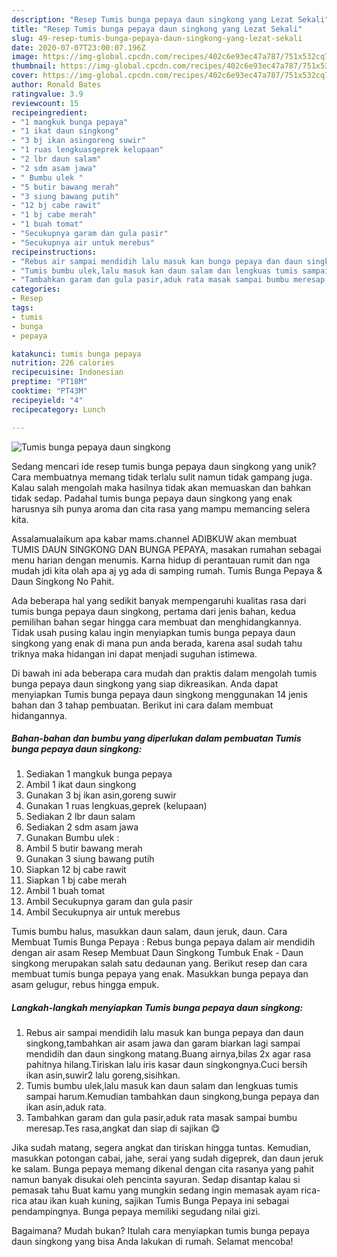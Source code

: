 ```yaml
---
description: "Resep Tumis bunga pepaya daun singkong yang Lezat Sekali"
title: "Resep Tumis bunga pepaya daun singkong yang Lezat Sekali"
slug: 49-resep-tumis-bunga-pepaya-daun-singkong-yang-lezat-sekali
date: 2020-07-07T23:00:07.196Z
image: https://img-global.cpcdn.com/recipes/402c6e93ec47a787/751x532cq70/tumis-bunga-pepaya-daun-singkong-foto-resep-utama.jpg
thumbnail: https://img-global.cpcdn.com/recipes/402c6e93ec47a787/751x532cq70/tumis-bunga-pepaya-daun-singkong-foto-resep-utama.jpg
cover: https://img-global.cpcdn.com/recipes/402c6e93ec47a787/751x532cq70/tumis-bunga-pepaya-daun-singkong-foto-resep-utama.jpg
author: Ronald Bates
ratingvalue: 3.9
reviewcount: 15
recipeingredient:
- "1 mangkuk bunga pepaya"
- "1 ikat daun singkong"
- "3 bj ikan asingoreng suwir"
- "1 ruas lengkuasgeprek kelupaan"
- "2 lbr daun salam"
- "2 sdm asam jawa"
- " Bumbu ulek "
- "5 butir bawang merah"
- "3 siung bawang putih"
- "12 bj cabe rawit"
- "1 bj cabe merah"
- "1 buah tomat"
- "Secukupnya garam dan gula pasir"
- "Secukupnya air untuk merebus"
recipeinstructions:
- "Rebus air sampai mendidih lalu masuk kan bunga pepaya dan daun singkong,tambahkan air asam jawa dan garam biarkan lagi sampai mendidih dan daun singkong matang.Buang airnya,bilas 2x agar rasa pahitnya hilang.Tiriskan lalu iris kasar daun singkongnya.Cuci bersih ikan asin,suwir2 lalu goreng,sisihkan."
- "Tumis bumbu ulek,lalu masuk kan daun salam dan lengkuas tumis sampai harum.Kemudian tambahkan daun singkong,bunga pepaya dan ikan asin,aduk rata."
- "Tambahkan garam dan gula pasir,aduk rata masak sampai bumbu meresap.Tes rasa,angkat dan siap di sajikan 😋"
categories:
- Resep
tags:
- tumis
- bunga
- pepaya

katakunci: tumis bunga pepaya 
nutrition: 226 calories
recipecuisine: Indonesian
preptime: "PT18M"
cooktime: "PT43M"
recipeyield: "4"
recipecategory: Lunch

---
```



![Tumis bunga pepaya daun singkong](https://img-global.cpcdn.com/recipes/402c6e93ec47a787/751x532cq70/tumis-bunga-pepaya-daun-singkong-foto-resep-utama.jpg)

Sedang mencari ide resep tumis bunga pepaya daun singkong yang unik? Cara membuatnya memang tidak terlalu sulit namun tidak gampang juga. Kalau salah mengolah maka hasilnya tidak akan memuaskan dan bahkan tidak sedap. Padahal tumis bunga pepaya daun singkong yang enak harusnya sih punya aroma dan cita rasa yang mampu memancing selera kita.

Assalamualaikum apa kabar mams.channel ADIBKUW akan membuat TUMIS DAUN SINGKONG DAN BUNGA PEPAYA, masakan rumahan sebagai menu harian dengan menumis. Karna hidup di perantauan rumit dan nga mudah jdi kita olah apa aj yg ada di samping rumah. Tumis Bunga Pepaya &amp; Daun Singkong No Pahit.

Ada beberapa hal yang sedikit banyak mempengaruhi kualitas rasa dari tumis bunga pepaya daun singkong, pertama dari jenis bahan, kedua pemilihan bahan segar hingga cara membuat dan menghidangkannya. Tidak usah pusing kalau ingin menyiapkan tumis bunga pepaya daun singkong yang enak di mana pun anda berada, karena asal sudah tahu triknya maka hidangan ini dapat menjadi suguhan istimewa.


Di bawah ini ada beberapa cara mudah dan praktis dalam mengolah tumis bunga pepaya daun singkong yang siap dikreasikan. Anda dapat menyiapkan Tumis bunga pepaya daun singkong menggunakan 14 jenis bahan dan 3 tahap pembuatan. Berikut ini cara dalam membuat hidangannya.

<!--inarticleads1-->

##### Bahan-bahan dan bumbu yang diperlukan dalam pembuatan Tumis bunga pepaya daun singkong:

1. Sediakan 1 mangkuk bunga pepaya
1. Ambil 1 ikat daun singkong
1. Gunakan 3 bj ikan asin,goreng suwir
1. Gunakan 1 ruas lengkuas,geprek (kelupaan)
1. Sediakan 2 lbr daun salam
1. Sediakan 2 sdm asam jawa
1. Gunakan  Bumbu ulek :
1. Ambil 5 butir bawang merah
1. Gunakan 3 siung bawang putih
1. Siapkan 12 bj cabe rawit
1. Siapkan 1 bj cabe merah
1. Ambil 1 buah tomat
1. Ambil Secukupnya garam dan gula pasir
1. Ambil Secukupnya air untuk merebus


Tumis bumbu halus, masukkan daun salam, daun jeruk, daun. Cara Membuat Tumis Bunga Pepaya : Rebus bunga pepaya dalam air mendidih dengan air asam Resep Membuat Daun Singkong Tumbuk Enak - Daun singkong merupakan salah satu dedaunan yang. Berikut resep dan cara membuat tumis bunga pepaya yang enak. Masukkan bunga pepaya dan asam gelugur, rebus hingga empuk. 

<!--inarticleads2-->

##### Langkah-langkah menyiapkan Tumis bunga pepaya daun singkong:

1. Rebus air sampai mendidih lalu masuk kan bunga pepaya dan daun singkong,tambahkan air asam jawa dan garam biarkan lagi sampai mendidih dan daun singkong matang.Buang airnya,bilas 2x agar rasa pahitnya hilang.Tiriskan lalu iris kasar daun singkongnya.Cuci bersih ikan asin,suwir2 lalu goreng,sisihkan.
1. Tumis bumbu ulek,lalu masuk kan daun salam dan lengkuas tumis sampai harum.Kemudian tambahkan daun singkong,bunga pepaya dan ikan asin,aduk rata.
1. Tambahkan garam dan gula pasir,aduk rata masak sampai bumbu meresap.Tes rasa,angkat dan siap di sajikan 😋


Jika sudah matang, segera angkat dan tiriskan hingga tuntas. Kemudian, masukkan potongan cabai, jahe, serai yang sudah digeprek, dan daun jeruk ke salam. Bunga pepaya memang dikenal dengan cita rasanya yang pahit namun banyak disukai oleh pencinta sayuran. Sedap disantap kalau si pemasak tahu Buat kamu yang mungkin sedang ingin memasak ayam rica-rica atau ikan kuah kuning, sajikan Tumis Bunga Pepaya ini sebagai pendampingnya. Bunga pepaya memiliki segudang nilai gizi. 

Bagaimana? Mudah bukan? Itulah cara menyiapkan tumis bunga pepaya daun singkong yang bisa Anda lakukan di rumah. Selamat mencoba!
